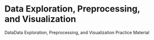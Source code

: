 # Data Exploration, Preprocessing, and Visualization
DataData Exploration, Preprocessing, and Visualization Practice Material
